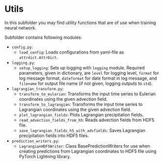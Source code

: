 # Utils

In this subfolder you may find utility functions that are of use when training neural network.

Subfolder contains following modules:
* `config.py`:
  * `load_config`: Loads configurations from yaml-file as `attrdict.AttrDict`.
* `logging.py`:
  * `setup_logging`: Sets up logging with `logging` module. Required parameters, given in dictionary, are `level` for logging level,  `format` for log message format, `dateformat` for date format in log message, and `filename` for output file name (if not given, logging outputs to `std`).
* `lagrangian_transform.py`:
  * `transform_to_eulerian`: Transforms the input time series to Eulerian coordinates using the given advection field.
  * `transform_to_lagrangian`: Transforms the input time series to Lagrangian coordinates using the given advection field.
  * `plot_lagrangian_fields`: Plots Lagrangian precipitation fields.
  * `read_advection_fields_from_h5`: Reads advection fields from HDF5 file.
  * `save_lagrangian_fields_h5_with_advfields`: Saves Lagrangian precipitation fields into HDF5 files.
* `prediction_writers.py`:
  * `LagrangianHDF5Writer`: Class BasePredictionWriters for use when creating predictions from Lagrangian coordinates to HDF5 file using PyTorch Lightning library.
